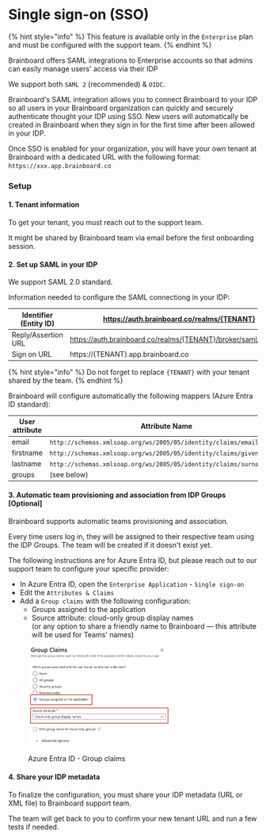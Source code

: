 # Single sign-on (SSO)

{% hint style="info" %}
This feature is available only in the `Enterprise` plan and must be configured with the support team.
{% endhint %}

Brainboard offers SAML integrations to Enterprise accounts so that admins can easily manage users' access via their IDP

We support both `SAML 2` (recommended) & `OIDC`.

Brainboard's SAML integration allows you to connect Brainboard to your IDP so all users in your Brainboard organization can quickly and securely authenticate thought your IDP using SSO. New users will automatically be created in Brainboard when they sign in for the first time after been allowed in your IDP.



Once SSO is enabled for your organization, you will have your own tenant at Brainboard with a dedicated URL with the following format: `https://xxx.app.brainboard.co`

### Setup

#### 1. Tenant information

To get your tenant, you must reach out to the support team.

It might be shared by Brainboard team via email before the first onboarding session.

#### 2. Set up SAML in your IDP

We support SAML 2.0 standard.

Information needed to configure the SAML connectiong in your IDP:

| Identifier (Entity ID) | https://auth.brainboard.co/realms/{TENANT}                      |
| ---------------------- | --------------------------------------------------------------- |
| Reply/Assertion URL    | https://auth.brainboard.co/realms/{TENANT}/broker/saml/endpoint |
| Sign on URL            | https://{TENANT}.app.brainboard.co                              |

{% hint style="info" %}
Do not forget to replace `{TENANT}` with your tenant shared by the team.
{% endhint %}



Brainboard will configure automatically the following mappers (Azure Entra ID standard):

| User attribute | Attribute Name                                                       |
| -------------- | -------------------------------------------------------------------- |
| email          | `http://schemas.xmlsoap.org/ws/2005/05/identity/claims/emailaddress` |
| firstname      | `http://schemas.xmlsoap.org/ws/2005/05/identity/claims/givenname`    |
| lastname       | `http://schemas.xmlsoap.org/ws/2005/05/identity/claims/surname`      |
| groups         | (see below)                                                          |

#### 3. Automatic team provisioning and association from IDP Groups \[Optional]

Brainboard supports automatic teams provisioning and association.

Every time users log in, they will be assigned to their respective team using the IDP Groups. The team will be created if it doesn't exist yet.

The following instructions are for Azure Entra ID, but please reach out to our support team to configure your specific provider:

* In Azure Entra ID, open the `Enterprise Application` - `Single sign-on`
* Edit the `Attributes & Claims`
* Add a `Group claims` with the following configuration:
  * Groups assigned to the application
  * Source attribute: cloud-only group display names\
    (or any option to share a friendly name to Brainboard — this attribute will be used for Teams' names)

<figure><img src="../../.gitbook/assets/OVHtI7BllCiMMMgv.png" alt="" width="285"><figcaption><p>Azure Entra ID - Group claims</p></figcaption></figure>

#### 4. Share your IDP metadata

To finalize the configuration, you must share your IDP metadata (URL or XML file) to Brainboard support team.

The team will get back to you to confirm your new tenant URL and run a few tests if needed.



